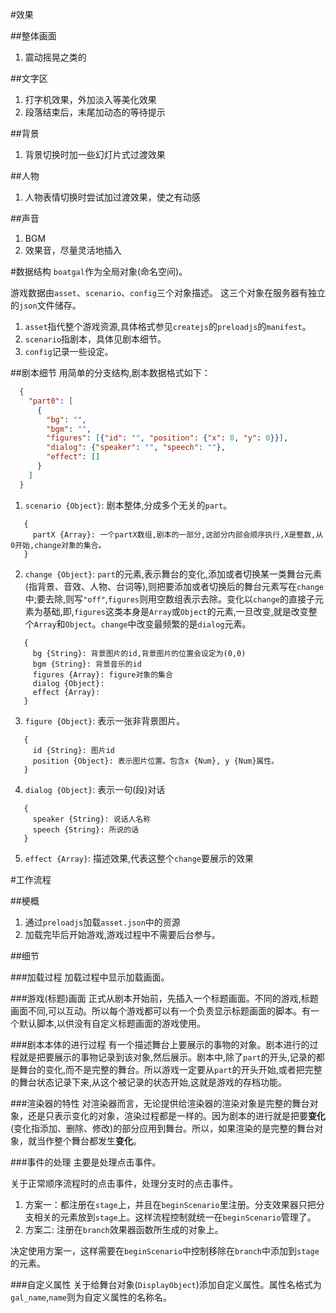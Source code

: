 #效果

##整体画面
1. 震动摇晃之类的

##文字区
1. 打字机效果，外加淡入等美化效果
2. 段落结束后，末尾加动态的等待提示

##背景
1. 背景切换时加一些幻灯片式过渡效果

##人物
1. 人物表情切换时尝试加过渡效果，使之有动感

##声音
1. BGM
2. 效果音，尽量灵活地插入

#数据结构
`boatgal`作为全局对象(命名空间)。

游戏数据由`asset`、`scenario`、`config`三个对象描述。
这三个对象在服务器有独立的`json`文件储存。
1. `asset`指代整个游戏资源,具体格式参见`createjs`的`preloadjs`的`manifest`。
2. `scenario`指剧本，具体见剧本细节。
3. `config`记录一些设定。

##剧本细节
用简单的分支结构,剧本数据格式如下：
```json
  {
    "part0": [
      {
        "bg": "",
        "bgm": "",
        "figures": [{"id": "", "position": {"x": 0, "y": 0}}],
        "dialog": {"speaker": "", "speech": ""},
        "effect": []
      }
    ]
  }
```

1. `scenario {Object}`: 剧本整体,分成多个无关的`part`。
```
   {
     partX {Array}: 一个partX数组,剧本的一部分,这部分内部会顺序执行,X是整数,从0开始,change对象的集合。
   }
```

2. `change {Object}`: `part`的元素,表示舞台的变化,添加或者切换某一类舞台元素(指背景、音效、人物、台词等),则把要添加或者切换后的舞台元素写在`change`中;要去除,则写`"off"`,`figures`则用空数组表示去除。变化以`change`的直接子元素为基础,即,`figures`这类本身是`Array`或`Object`的元素,一旦改变,就是改变整个`Array`和`Object`。`change`中改变最频繁的是`dialog`元素。
```
   {
     bg {String}: 背景图片的id,背景图片的位置会设定为(0,0)
     bgm {String}: 背景音乐的id
     figures {Array}: figure对象的集合
     dialog {Object}: 
     effect {Array}:
   }
```

3. `figure {Object}`: 表示一张非背景图片。
```
   {
     id {String}: 图片id
     position {Object}: 表示图片位置。包含x {Num}, y {Num}属性。
   }
```

4. `dialog {Object}`: 表示一句(段)对话
```
   {
     speaker {String}: 说话人名称
     speech {String}: 所说的话
   }
```

5. `effect {Array}`: 描述效果,代表这整个`change`要展示的效果

#工作流程

##梗概
1. 通过`preloadjs`加载`asset.json`中的资源
2. 加载完毕后开始游戏,游戏过程中不需要后台参与。

##细节

###加载过程
加载过程中显示加载画面。

###游戏(标题)画面
正式从剧本开始前，先插入一个标题画面。不同的游戏,标题画面不同,可以互动。所以每个游戏都可以有一个负责显示标题画面的脚本。有一个默认脚本,以供没有自定义标题画面的游戏使用。

###剧本本体的进行过程
有一个描述舞台上要展示的事物的对象。剧本进行的过程就是把要展示的事物记录到该对象,然后展示。剧本中,除了`part`的开头,记录的都是舞台的变化,而不是完整的舞台。所以游戏一定要从`part`的开头开始,或者把完整的舞台状态记录下来,从这个被记录的状态开始,这就是游戏的存档功能。

###渲染器的特性
对渲染器而言，无论提供给渲染器的渲染对象是完整的舞台对象，还是只表示变化的对象，渲染过程都是一样的。因为剧本的进行就是把要**变化**(变化指添加、删除、修改)的部分应用到舞台。所以，如果渲染的是完整的舞台对象，就当作整个舞台都发生**变化**。

###事件的处理
主要是处理点击事件。

关于正常顺序流程时的点击事件，处理分支时的点击事件。

1. 方案一：都注册在`stage`上，并且在`beginScenario`里注册。分支效果器只把分支相关的元素放到`stage`上。这样流程控制就统一在`beginScenario`管理了。
2. 方案二: 注册在`branch`效果器函数所生成的对象上。

决定使用方案一，这样需要在`beginScenario`中控制移除在`branch`中添加到`stage`的元素。

###自定义属性
关于给舞台对象(`DisplayObject`)添加自定义属性。属性名格式为`gal_name`,`name`则为自定义属性的名称名。
